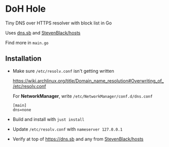 # DoH Hole

Tiny DNS over HTTPS resolver with block list in Go

Uses [dns.sb](https://dns.sb) and [StevenBlack/hosts](https://raw.githubusercontent.com/StevenBlack/hosts/master/hosts)

Find more in `main.go`

## Installation

-   Make sure `/etc/resolv.conf` isn't getting written

    https://wiki.archlinux.org/title/Domain_name_resolution#Overwriting_of_/etc/resolv.conf

    For **NetworkManager**, write `/etc/NetworkManager/conf.d/dns.conf`

    ```
    [main]
    dns=none
    ```

-   Build and install with `just install`

-   Update `/etc/resolv.conf` with `nameserver 127.0.0.1`

-   Verify at top of https://dns.sb and any from [StevenBlack/hosts](https://raw.githubusercontent.com/StevenBlack/hosts/master/hosts)
